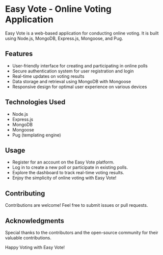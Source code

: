# Easy Vote - Online Voting Application

Easy Vote is a web-based application for conducting online voting. It is built using Node.js, MongoDB, Express.js, Mongoose, and Pug.

## Features

- User-friendly interface for creating and participating in online polls
- Secure authentication system for user registration and login
- Real-time updates on voting results
- Data storage and retrieval using MongoDB with Mongoose
- Responsive design for optimal user experience on various devices

## Technologies Used

- Node.js
- Express.js
- MongoDB
- Mongoose
- Pug (templating engine)

## Usage

- Register for an account on the Easy Vote platform.
- Log in to create a new poll or participate in existing polls.
- Explore the dashboard to track real-time voting results.
- Enjoy the simplicity of online voting with Easy Vote!

## Contributing

Contributions are welcome! Feel free to submit issues or pull requests.

## Acknowledgments

Special thanks to the contributors and the open-source community for their valuable contributions.

Happy Voting with Easy Vote!
